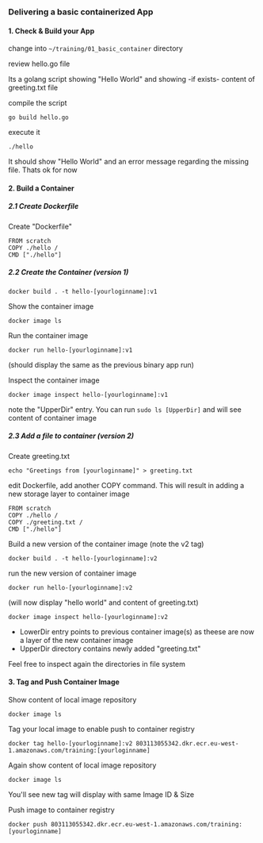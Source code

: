 ### Delivering a basic containerized App

#### 1. Check & Build your App

change into `~/training/01_basic_container` directory

review hello.go file

Its a golang script showing "Hello World" and showing -if exists- content of greeting.txt file

compile the script

`go build hello.go`

execute it

`./hello`

It should show "Hello World" and an error message regarding the missing file. Thats ok for now

#### 2. Build a Container

##### 2.1 Create Dockerfile

Create "Dockerfile"

```
FROM scratch
COPY ./hello /
CMD ["./hello"]
```

##### 2.2 Create the Container (version 1)

`docker build . -t hello-[yourloginname]:v1`

Show the container image

`docker image ls`

Run the container image

`docker run hello-[yourloginname]:v1`

(should display the same as the previous binary app run)

Inspect the container image

`docker image inspect hello-[yourloginname]:v1`

note the "UpperDir" entry. You can run `sudo ls [UpperDir]` and will see content of container image

##### 2.3 Add a file to container (version 2)

Create greeting.txt

`echo "Greetings from [yourloginname]" > greeting.txt`

edit Dockerfile, add another COPY command. This will result in adding a new storage layer to container image

```
FROM scratch
COPY ./hello /
COPY ./greeting.txt /
CMD ["./hello"]
```

Build a new version of the container image (note the v2 tag)

`docker build . -t hello-[yourloginname]:v2`

run the new version of container image

`docker run hello-[yourloginname]:v2`

(will now display "hello world" and content of greeting.txt)

`docker image inspect hello-[yourloginname]:v2`

* LowerDir entry points to previous container image(s) as theese are now a layer of the new container image
* UpperDir directory contains newly added "greeting.txt"

Feel free to inspect again the directories in file system

#### 3. Tag and Push Container Image

Show content of local image repository

`docker image ls`

Tag your local image to enable push to container registry

`docker tag hello-[yourloginname]:v2 803113055342.dkr.ecr.eu-west-1.amazonaws.com/training:[yourloginname]`

Again show content of local image repository

`docker image ls`

You'll see new tag will display with same Image ID & Size

Push image to container registry 

`docker push 803113055342.dkr.ecr.eu-west-1.amazonaws.com/training:[yourloginname]`

